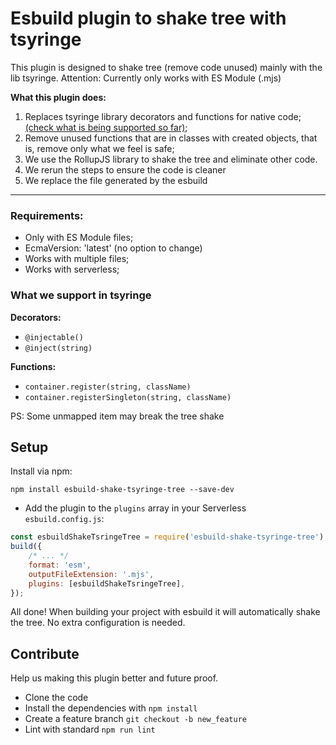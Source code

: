 # Esbuild plugin to shake tree with tsyringe

This plugin is designed to shake tree (remove code unused) mainly with the lib tsyringe. Attention: Currently only works with ES Module (.mjs)

**What this plugin does:**

1. Replaces tsyringe library decorators and functions for native code; [(check what is being supported so far)](#tsyringe);
2. Remove unused functions that are in classes with created objects, that is, remove only what we feel is safe;
3. We use the RollupJS library to shake the tree and eliminate other code.
4. We rerun the steps to ensure the code is cleaner
5. We replace the file generated by the esbuild

---

### Requirements:

-   Only with ES Module files;
-   EcmaVersion: 'latest' (no option to change)
-   Works with multiple files;
-   Works with serverless;

### What we support in <span id="tsyringe">tsyringe</span>

**Decorators:**

-   `@injectable()`
-   `@inject(string)`

**Functions:**

-   `container.register(string, className)`
-   `container.registerSingleton(string, className)`

PS: Some unmapped item may break the tree shake

## Setup

Install via npm:

```
npm install esbuild-shake-tsyringe-tree --save-dev
```

-   Add the plugin to the `plugins` array in your Serverless `esbuild.config.js`:

```javascript
const esbuildShakeTsringeTree = require('esbuild-shake-tsyringe-tree');
build({
    /* ... */
    format: 'esm',
    outputFileExtension: '.mjs',
    plugins: [esbuildShakeTsringeTree],
});
```

All done! When building your project with esbuild it will automatically shake the tree. No extra configuration is needed.

## Contribute

Help us making this plugin better and future proof.

-   Clone the code
-   Install the dependencies with `npm install`
-   Create a feature branch `git checkout -b new_feature`
-   Lint with standard `npm run lint`
